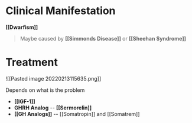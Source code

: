 # Clinical Manifestation
**[[Dwarfism]]**
> Maybe caused by **[[Simmonds Disease]]** or **[[Sheehan Syndrome]]**

# Treatment

![[Pasted image 20220213115635.png]]

Depends on what is the problem
- **[[IGF-1]]**
- **GHRH Analog** -- **[[Sermorelin]]**
- **[[GH Analogs]]** -- [[Somatropin]] and [[Somatrem]]